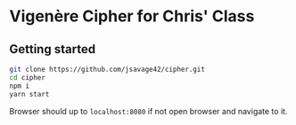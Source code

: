 # Vigenère Cipher for Chris' Class

## Getting started

```bash
git clone https://github.com/jsavage42/cipher.git
cd cipher
npm i
yarn start
```

Browser should up to `localhost:8080` if not open browser and navigate to it.
